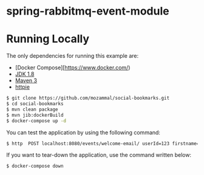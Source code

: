 # spring-rabbitmq-event-module

# Running Locally
The only dependencies for running this example are:

- [Docker Compose][https://www.docker.com/)
- [JDK 1.8](http://www.oracle.com/technetwork/java/javase/downloads/jdk8-downloads-2133151.html)
- [Maven 3](https://maven.apache.org)
- [httpie](https://github.com/httpie/httpie)

```sh
$ git clone https://github.com/mozammal/social-bookmarks.git
$ cd social-bookmarks
$ mvn clean package
$ mvn jib:dockerBuild
$ docker-compose up -d 
```

You can test the application by using the following command:

```sh
$ http  POST localhost:8080/events/welcome-email/ userId=123 firstname=mozammal lastname=hossain email=mozammal@gmail.com
```

If you want to tear-down the application, use the command written below:

```sh
$ docker-compose down
```
